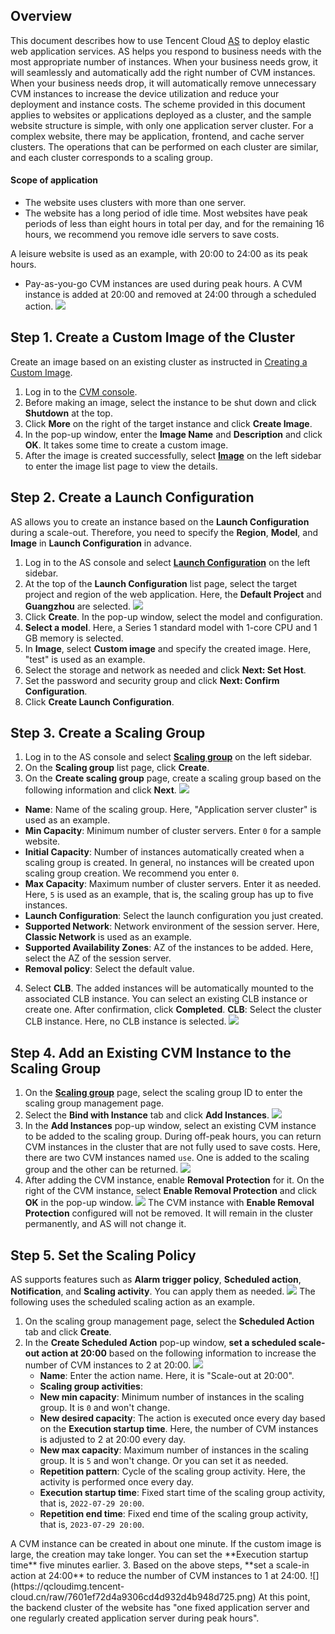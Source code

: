 ## Overview
This document describes how to use Tencent Cloud [AS](https://www.tencentcloud.com/products/as) to deploy elastic web application services. AS helps you respond to business needs with the most appropriate number of instances. When your business needs grow, it will seamlessly and automatically add the right number of CVM instances. When your business needs drop, it will automatically remove unnecessary CVM instances to increase the device utilization and reduce your deployment and instance costs.
The scheme provided in this document applies to websites or applications deployed as a cluster, and the sample website structure is simple, with only one application server cluster. For a complex website, there may be application, frontend, and cache server clusters. The operations that can be performed on each cluster are similar, and each cluster corresponds to a scaling group.

#### Scope of application
- The website uses clusters with more than one server.
- The website has a long period of idle time. Most websites have peak periods of less than eight hours in total per day, and for the remaining 16 hours, we recommend you remove idle servers to save costs.

A leisure website is used as an example, with 20:00 to 24:00 as its peak hours.
- Pay-as-you-go CVM instances are used during peak hours. A CVM instance is added at 20:00 and removed at 24:00 through a scheduled action.
![](https://qcloudimg.tencent-cloud.cn/raw/8585c0b6623108549fe8ae94fb4ee73a.png)

## Step 1. Create a Custom Image of the Cluster
Create an image based on an existing cluster as instructed in [Creating a Custom Image](/doc/product/213/4942).
1. Log in to the [CVM console](https://console.cloud.tencent.com/cvm/index).
2. Before making an image, select the instance to be shut down and click **Shutdown** at the top.
3. Click **More** on the right of the target instance and click **Create Image**.
4. In the pop-up window, enter the **Image Name** and **Description** and click **OK**. It takes some time to create a custom image.
5. After the image is created successfully, select **[Image](https://console.cloud.tencent.com/cvm/image)** on the left sidebar to enter the image list page to view the details.


## Step 2. Create a Launch Configuration

AS allows you to create an instance based on the **Launch Configuration** during a scale-out. Therefore, you need to specify the **Region**, **Model**, and **Image** in **Launch Configuration** in advance.
1. Log in to the AS console and select **[Launch Configuration](https://console.cloud.tencent.com/autoscaling/config)** on the left sidebar.
2. At the top of the **Launch Configuration** list page, select the target project and region of the web application. Here, the **Default Project** and **Guangzhou** are selected.
![](https://qcloudimg.tencent-cloud.cn/raw/28bfabf33b2ac2d02ddaff2e7cd82daf.png)
3. Click **Create**. In the pop-up window, select the model and configuration.
1. **Select a model**. Here, a Series 1 standard model with 1-core CPU and 1 GB memory is selected.
2. In **Image**, select **Custom image** and specify the created image. Here, "test" is used as an example.
3. Select the storage and network as needed and click **Next: Set Host**.
4. Set the password and security group and click **Next: Confirm Configuration**.
5. Click **Create Launch Configuration**.


## Step 3. Create a Scaling Group
1. Log in to the AS console and select **[Scaling group](https://console.cloud.tencent.com/autoscaling/group)** on the left sidebar.
2. On the **Scaling group** list page, click **Create**.
3. On the **Create scaling group** page, create a scaling group based on the following information and click **Next**.
![](https://qcloudimg.tencent-cloud.cn/raw/9b2d1ef25173674b0c4b837d4aab659f.png)
 - **Name**: Name of the scaling group. Here, "Application server cluster" is used as an example.
 - **Min Capacity**: Minimum number of cluster servers. Enter `0` for a sample website.
 - **Initial Capacity**: Number of instances automatically created when a scaling group is created. In general, no instances will be created upon scaling group creation. We recommend you enter `0`.
 - **Max Capacity**: Maximum number of cluster servers. Enter it as needed. Here, `5` is used as an example, that is, the scaling group has up to five instances.
 - **Launch Configuration**: Select the launch configuration you just created.
 - **Supported Network**: Network environment of the session server. Here, **Classic Network** is used as an example.
 - **Supported Availability Zones**: AZ of the instances to be added. Here, select the AZ of the session server.
 - **Removal policy**: Select the default value.
4. Select **CLB**. The added instances will be automatically mounted to the associated CLB instance. You can select an existing CLB instance or create one. After confirmation, click **Completed**.
 **CLB**: Select the cluster CLB instance. Here, no CLB instance is selected.
    ![](https://qcloudimg.tencent-cloud.cn/raw/84a4b0cf188359a5f74a9ec213f99344.png)

## Step 4. Add an Existing CVM Instance to the Scaling Group
1. On the **[Scaling group](https://console.cloud.tencent.com/autoscaling/group)** page, select the scaling group ID to enter the scaling group management page.
2. Select the **Bind with Instance** tab and click **Add Instances**.
![](https://qcloudimg.tencent-cloud.cn/raw/84beefcc26bc769bd49027f96fb4ddec.png)
3. In the **Add Instances** pop-up window, select an existing CVM instance to be added to the scaling group.
During off-peak hours, you can return CVM instances in the cluster that are not fully used to save costs. Here, there are two CVM instances named `use`. One is added to the scaling group and the other can be returned.
![](https://qcloudimg.tencent-cloud.cn/raw/fa9910cc5fb49d720dffdb0839117911.png)
4. After adding the CVM instance, enable **Removal Protection** for it.
On the right of the CVM instance, select **Enable Removal Protection** and click **OK** in the pop-up window.
![](https://qcloudimg.tencent-cloud.cn/raw/9be16477525a78dcfeb2a8b9fafb6455.png)
The CVM instance with **Enable Removal Protection** configured will not be removed. It will remain in the cluster permanently, and AS will not change it.

## Step 5. Set the Scaling Policy
AS supports features such as **Alarm trigger policy**, **Scheduled action**, **Notification**, and **Scaling activity**. You can apply them as needed.
![](https://qcloudimg.tencent-cloud.cn/raw/ba371d270edc0076fc0597b65bb01e6d.png)
The following uses the scheduled scaling action as an example.


1. On the scaling group management page, select the **Scheduled Action** tab and click **Create**.
2. In the **Create Scheduled Action** pop-up window, **set a scheduled scale-out action at 20:00** based on the following information to increase the number of CVM instances to 2 at 20:00.
![](https://qcloudimg.tencent-cloud.cn/raw/d4b1a29226ed869b274ab4bfb0fa2a6d.png)
	- **Name**: Enter the action name. Here, it is "Scale-out at 20:00".
	- **Scaling group activities**:
	- **New min capacity**: Minimum number of instances in the scaling group. It is `0` and won't change.
	- **New desired capacity**: The action is executed once every day based on the **Execution startup time**. Here, the number of CVM instances is adjusted to 2 at 20:00 every day.
	- **New max capacity**: Maximum number of instances in the scaling group. It is `5` and won't change. Or you can set it as needed.
	- **Repetition pattern**: Cycle of the scaling group activity. Here, the activity is performed once every day.
	- **Execution startup time**: Fixed start time of the scaling group activity, that is, `2022-07-29 20:00`.
	- **Repetition end time**: Fixed end time of the scaling group activity, that is, `2023-07-29 20:00`.
<dx-alert infotype="notice" title="">
A CVM instance can be created in about one minute. If the custom image is large, the creation may take longer. You can set the **Execution startup time** five minutes earlier.
</dx-alert>
3. Based on the above steps, **set a scale-in action at 24:00** to reduce the number of CVM instances to 1 at 24:00.
![](https://qcloudimg.tencent-cloud.cn/raw/7601ef72d4a9306cd4d932d4b948d725.png)
At this point, the backend cluster of the website has "one fixed application server and one regularly created application server during peak hours".


